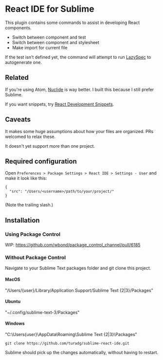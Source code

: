 # React IDE for Sublime

This plugin contains some commands to assist in developing React components.

- Switch between component and test
- Switch between component and stylesheet
- Make import for current file

If the test isn't defined yet, the command will attempt to run [LazySpec](https://github.com/turadg/lazyspec) to autogenerate one.


## Related

If you're using Atom, [Nuclide](https://nuclide.io/) is way better. I built this because I still prefer Sublime.

If you want snippets, try [React Development Snippets](https://github.com/jeantimex/react-sublime-snippet).

## Caveats

It makes some huge assumptions about how your files are organized. PRs welcomed to relax these.

It doesn't yet support more than one project.


## Required configuration

Open `Preferences > Package Settings > React IDE > Settings - User` and make it look like this:

```
{
  "src": "/Users/<username>/path/to/your/project/"
}
```

(Note the trailing slash.)

## Installation ##

### Using Package Control ###

WIP: https://github.com/wbond/package_control_channel/pull/6185

### Without Package Control ###

Navigate to your Sublime Text packages folder and git clone this project.

#### MacOS ####
"/Users/{user}/Library/Application Support/Sublime Text {2|3}/Packages"

#### Ubuntu ####
"~/.config/sublime-text-3/Packages"

#### Windows ####
"C:\Users\{user}\AppData\Roaming\Sublime Text {2|3}\Packages"

```
git clone https://github.com/turadg/sublime-react-ide.git
```

Sublime should pick up the changes automatically, without having to restart.
